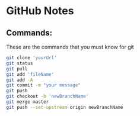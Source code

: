 # GitHub Notes

## Commands:
These are the commands that you must know for git

```bash
git clone 'yourUrl'
git status
git pull
git add 'fileName'
git add -A
git commit -m "your message"
git push
git checkout -b 'newBranchName'
git merge master
git push --set-upstream origin newBranchName
```


